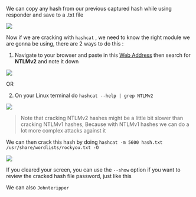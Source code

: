 We can copy any hash from our previous captured hash while using responder and save to a .txt file

![](https://i.imgur.com/j4Lw2XY.png)

Now if we are cracking with `hashcat` , we need to know the right module we are gonna be using, there are 2 ways to do this :

1. Navigate to your browser and paste in this [Web Address](https://hashcat.net/wiki/doku.php?id=example_hashes) then search for **NTLMv2** and note it down

![](https://i.imgur.com/VfgVezC.png)

OR

2.  On your Linux terminal do `hashcat --help | grep NTLMv2`

![](https://i.imgur.com/toyU1IY.png)

> Note that cracking NTLMv2 hashes might be a little bit slower than cracking NTLMv1 hashes, Because with NTLMv1 hashes we can do a lot more complex attacks  against it

We can then crack this hash by doing `hashcat -m 5600 hash.txt /usr/share/wordlists/rockyou.txt -O`

![](https://i.imgur.com/YtPIx11.png)

If you cleared your screen, you can use the `--show` option if you want to review the cracked hash file password, just like this

We can also `Johnteripper`
